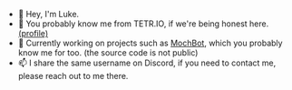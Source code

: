 - 👋 Hey, I'm Luke.
- 👀 You probably know me from TETR.IO, if we're being honest here. [(profile)](https://ch.tetr.io/u/mochbot)
- 🌱 Currently working on projects such as [MochBot](https://ch.tetr.io/u/mochbot), which you probably know me for too. (the source code is not public)
- 📫 I share the same username on Discord, if you need to contact me, please reach out to me there.

